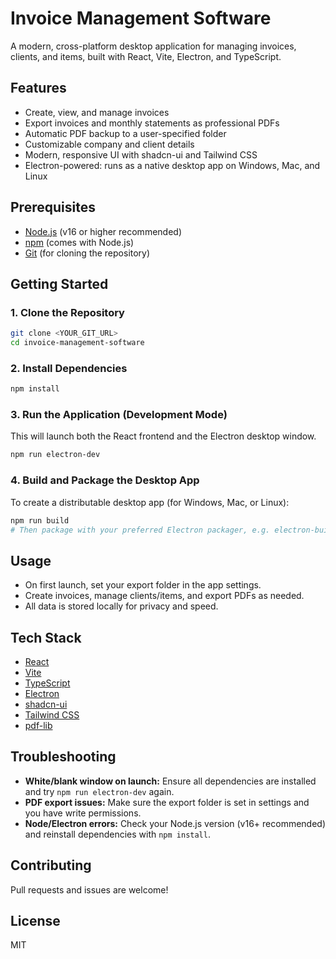 # Invoice Management Software

A modern, cross-platform desktop application for managing invoices, clients, and items, built with React, Vite, Electron, and TypeScript.

## Features
- Create, view, and manage invoices
- Export invoices and monthly statements as professional PDFs
- Automatic PDF backup to a user-specified folder
- Customizable company and client details
- Modern, responsive UI with shadcn-ui and Tailwind CSS
- Electron-powered: runs as a native desktop app on Windows, Mac, and Linux

## Prerequisites
- [Node.js](https://nodejs.org/) (v16 or higher recommended)
- [npm](https://www.npmjs.com/) (comes with Node.js)
- [Git](https://git-scm.com/) (for cloning the repository)

## Getting Started

### 1. Clone the Repository
```sh
git clone <YOUR_GIT_URL>
cd invoice-management-software
```

### 2. Install Dependencies
```sh
npm install
```

### 3. Run the Application (Development Mode)
This will launch both the React frontend and the Electron desktop window.
```sh
npm run electron-dev
```

### 4. Build and Package the Desktop App
To create a distributable desktop app (for Windows, Mac, or Linux):
```sh
npm run build
# Then package with your preferred Electron packager, e.g. electron-builder or electron-forge
```

## Usage
- On first launch, set your export folder in the app settings.
- Create invoices, manage clients/items, and export PDFs as needed.
- All data is stored locally for privacy and speed.

## Tech Stack
- [React](https://react.dev/)
- [Vite](https://vitejs.dev/)
- [TypeScript](https://www.typescriptlang.org/)
- [Electron](https://www.electronjs.org/)
- [shadcn-ui](https://ui.shadcn.com/)
- [Tailwind CSS](https://tailwindcss.com/)
- [pdf-lib](https://pdf-lib.js.org/)

## Troubleshooting
- **White/blank window on launch:** Ensure all dependencies are installed and try `npm run electron-dev` again.
- **PDF export issues:** Make sure the export folder is set in settings and you have write permissions.
- **Node/Electron errors:** Check your Node.js version (v16+ recommended) and reinstall dependencies with `npm install`.

## Contributing
Pull requests and issues are welcome!

## License
MIT
